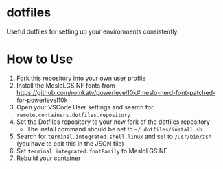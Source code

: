dotfiles
========

Useful dotfiles for setting up your environments consistently.

# How to Use

1. Fork this repository into your own user profile
1. Install the MesloLGS NF fonts from https://github.com/romkatv/powerlevel10k#meslo-nerd-font-patched-for-powerlevel10k
1. Open your VSCode User settings and search for `remote.containers.dotfiles.repository`
1. Set the Dotfiles repository to your new fork of the dotfiles repository
    * The install command should be set to `~/.dotfiles/install.sh`
1. Search for `terminal.integrated.shell.linux` and set to `/usr/bin/zsh` (you have to edit this in the JSON file)
1. Set `terminal.integrated.fontFamily` to MesloLGS NF
1. Rebuild your container
